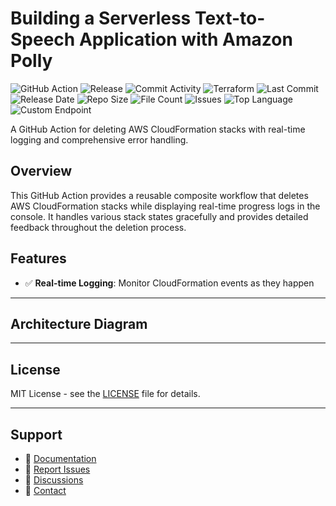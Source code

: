 # Building a Serverless Text-to-Speech Application with Amazon Polly

![GitHub Action](https://img.shields.io/badge/GitHub-Action-blue?logo=github)&nbsp;![Release](https://github.com/subhamay-bhattacharyya/2101-gen-ai-tf/actions/workflows/release.yaml/badge.svg)&nbsp;![Commit Activity](https://img.shields.io/github/commit-activity/t/subhamay-bhattacharyya/2101-gen-ai-tf)&nbsp;![Terraform](https://img.shields.io/badge/AWS-Terraform-orange?logo=amazonaws)&nbsp;![Last Commit](https://img.shields.io/github/last-commit/subhamay-bhattacharyya/2101-gen-ai-tf)&nbsp;![Release Date](https://img.shields.io/github/release-date/subhamay-bhattacharyya/2101-gen-ai-tf)&nbsp;![Repo Size](https://img.shields.io/github/repo-size/subhamay-bhattacharyya/2101-gen-ai-tf)&nbsp;![File Count](https://img.shields.io/github/directory-file-count/subhamay-bhattacharyya/2101-gen-ai-tf)&nbsp;![Issues](https://img.shields.io/github/issues/subhamay-bhattacharyya/2101-gen-ai-tf)&nbsp;![Top Language](https://img.shields.io/github/languages/top/subhamay-bhattacharyya/2101-gen-ai-tf)&nbsp;![Custom Endpoint](https://img.shields.io/endpoint?url=https://gist.githubusercontent.com/bsubhamay/54740835febd8b525660d16cd3f9370c/raw/2101-gen-ai-tf.json?)


A GitHub Action for deleting AWS CloudFormation stacks with real-time logging and comprehensive error handling.

## Overview

This GitHub Action provides a reusable composite workflow that deletes AWS CloudFormation stacks while displaying real-time progress logs in the console. It handles various stack states gracefully and provides detailed feedback throughout the deletion process.

## Features

- ✅ **Real-time Logging**: Monitor CloudFormation events as they happen

---

## Architecture Diagram


---

## License

MIT License - see the [LICENSE](LICENSE) file for details.

---

## Support

- 📖 [Documentation](https://github.com/subhamay-bhattacharyya/2101-gen-ai-tf/wiki)
- 🐛 [Report Issues](https://github.com/subhamay-bhattacharyya/2101-gen-ai-tf/issues)
- 💬 [Discussions](https://github.com/subhamay-bhattacharyya/2101-gen-ai-tf/discussions)
- 📧 [Contact](mailto:support@subhamay.aws@gmail.com)